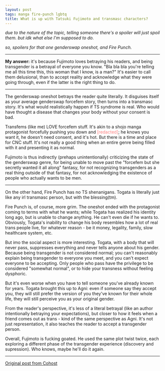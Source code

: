 ```yaml
---
layout: post
tags: manga fire-punch lgbtq
title: What is up with Tatsuki Fujimoto and transmasc characters?
---
```


_due to the nature of the topic, telling someone there's a spoiler will just spoil them. but idk what else I'm supposed to do._

_so, spoilers for that one genderswap oneshot, and Fire Punch._

---

**My answer:** it's because Fujimoto loves betraying his readers, and being transgender is a betrayal of everyone you know. "Bla bla bla you're telling me all this time this, this woman that I know, is a man?" It's easier to call them delusional, than to accept reality and acknowledge what they were going through, even if the latter is the right thing to do.

---

The genderswap oneshot betrays the reader quite literally. It disguises itself as your average genderswap forcefem story, then turns into a transmasc story. It's what would realistically happen if TS syndrome is real. Who would have thought a disease that changes your body without your consent is bad.

Transfems (like me) LOVE forcefem stuff. It's akin to a shojo manga protagonist forcefully pushing you down and <span style="color: #ff8181">[redacted]</span>; he knows you want it, he doesn't need consent, and it's hot. But there is a time and place for CNC stuff. It's not really a good thing when an entire genre being filled with it and presenting it as normal.

Fujimoto is thus indirectly (prehaps unintentionally) criticizing the state of the genderswap genre, for being unable to move past the "forcefem but she secretly wanted it all along" fantasy, for not recognizing transgenders as a real thing outside of that fantasy, for not acknowledging the existence of people who actually wants to be men.

---

On the other hand, Fire Punch has no TS shenanigans. Togata is literally just like any irl transmasc person, but with the blessing(tm).

Fire Punch is, of course, more grim. The oneshot ended with the protagonist coming to terms with what he wants; while Togata has realized his identity long ago, but is unable to change anything. He can't even die if he wants to. Obviously, Togata's inability to change his body resembles how a lot of real trans people live, for whatever reason - be it money, legality, family, slow healthcare system, etc.

But imo the social aspect is more interesting. Togata, with a body that will never pass, suppresses everything and never tells anyone about his gender. Because being transgender is not considered normal; you can't reasonably explain being transgender to everyone you meet, and you can't expect everyone to be accepting. Only people who pass have the privilege to be considered "somewhat normal", or to hide your transness without feeling dysphoric.

But it's even worse when you have to tell someone you've already known for years. Togata brought this up to Agni: even if someone say they accept you, they will still prefer the version of you they've known for their whole life, they will still perceive you as your original gender.

From the reader's perspective, it's less of a literal betrayal (like an author intentionally betraying your expectations), but closer to how it feels when a friend comes out as trans - kind of the same perspective as Agni. It's not just representation, it also teaches the reader to accept a transgender person.

Overall, Fujimoto is fucking goated. He used the same plot twist twice, each exploring a different phase of the transgender experience (discovery and supression). Who knows, maybe he'll do it again.

---

[Original post from Cohost](https://cohost.org/meow-d/post/5669372-what-is-up-with-fuj#comments)
